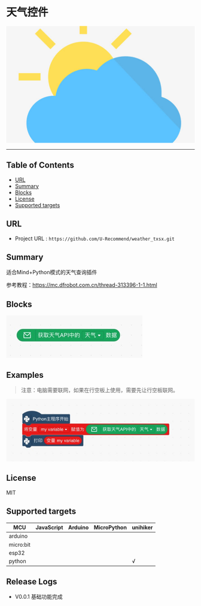 # 天气控件


![](./python/_images/featured.png)

---------------------------------------------------------

## Table of Contents

* [URL](#url)
* [Summary](#summary)
* [Blocks](#blocks)
* [License](#license)
* [Supported targets](#Supportedtargets)

## URL
* Project URL : ```https://github.com/U-Recommend/weather_txsx.git```

## Summary
适合Mind+Python模式的天气查询插件

参考教程：https://mc.dfrobot.com.cn/thread-313396-1-1.html

## Blocks

![](./python/_images/blocks.png)


## Examples

> 注意：电脑需要联网，如果在行空板上使用，需要先让行空板联网。  

![](./python/_images/examples.png)

## License

MIT

## Supported targets

MCU                | JavaScript    | Arduino   | MicroPython    | unihiker
------------------ | :----------: | :----------: | :---------: | -----
arduino        |             |              |             | 
micro:bit        |             |              |             | 
esp32        |             |              |             | 
python        |             |              |             |  √

## Release Logs
* V0.0.1  基础功能完成


